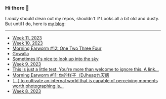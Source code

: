 ### Hi there 👋

I _really_ should clean out my repos, shouldn't I? Looks all a bit old and dusty. But until I do, here is [my blog](https://lostfocus.de/):

--- 

<!-- POST-LIST:START -->
- [Week 11, 2023](https://lostfocus.de/2023/03/19/week-11-2023/)
- [Week 10, 2023](https://lostfocus.de/2023/03/12/week-10-2023/)
- [Morning Earworm #12: One Two Three Four](https://lostfocus.de/2023/03/12/morning-earworm-12-one-two-three-four/)
- [Gowalla](https://lostfocus.de/2023/03/10/gowalla/)
- [Sometimes it&#39;s nice to look up into the sky](https://lostfocus.de/2023/03/07/231281/)
- [Week 9, 2023](https://lostfocus.de/2023/03/05/week-9-2023/)
- [This is just a little test. You&#39;re more than welcome to ignore this. A link…](https://lostfocus.de/2023/03/04/231275/)
- [Morning Earworm #11: 你的样子（DJheap九天版](https://lostfocus.de/2023/03/04/morning-earworm-11-%e4%bd%a0%e7%9a%84%e6%a0%b7%e5%ad%90%ef%bc%88djheap%e4%b9%9d%e5%a4%a9%e7%89%88/)
- [[…] to cultivate an internal world that is capable of perceiving moments worth photographing is…](https://lostfocus.de/2023/02/28/231264/)
- [Week 8, 2023](https://lostfocus.de/2023/02/26/week-8-2023/)
<!-- POST-LIST:END -->

<!--
**lostfocus/lostfocus** is a ✨ _special_ ✨ repository because its `README.md` (this file) appears on your GitHub profile.

Here are some ideas to get you started:

- 🔭 I’m currently working on ...
- 🌱 I’m currently learning ...
- 👯 I’m looking to collaborate on ...
- 🤔 I’m looking for help with ...
- 💬 Ask me about ...
- 📫 How to reach me: ...
- 😄 Pronouns: ...
- ⚡ Fun fact: ...
-->
